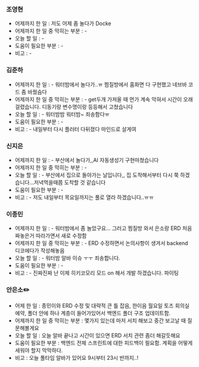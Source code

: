 ### 조영현
* 어제까지 한 일 : 저도 어제 좀 놀다가 Docke
* 어제까지 한 일 중 막히는 부분 : -  
* 오늘 할 일 : -
* 도움이 필요한 부분 : -  
* 비고 : -


### 김준하
* 어제까지 한 일 : -  워터밤에서 놀다가..ㅠ 찜질방에서 홈화면 다 구현했고 네브바 코드 좀 바꿨슴다
* 어제까지 한 일 중 막히는 부분 : - get두개 가져올 때 먼가 계속 막혀서 시간이 오래 걸렸습니다. 디동기랑 변수명이랑 등등해서 고쳤습니다
* 오늘 할 일 : - 워터밤밤 워터밤~ 죄송함다ㅠ
* 도움이 필요한 부분 : -  
* 비고 : - 내일부터 다시 플러터 다뒤졌다 마인드로 살게여


### 신지은 
* 어제까지 한 일 : - 부산에서 놀다가,,AI 자동생성기 구현마쳤습니다
* 어제까지 한 일 중 막히는 부분 : -
* 오늘 할 일 : - 부산에서 집으로 돌아가는 날입니다,, 집 도착해서부터 다시 쭉 하겠습니다…저녁먹을때쯤 도착할 것 같습니다
* 도움이 필요한 부분 : -  
* 비고 : - 저도 내일부터 목요일까지는 풀로 열라 하겠습니다..ㅠㅠ
  

### 이종민
* 어제까지 한 일 : -  워터밤에서 좀 놀았구요... 그러고 찜질방 와서 은소랑 ERD 처음 짜놓은거 따라가면서 새로 수정함
* 어제까지 한 일 중 막히는 부분 : - ERD 수정하면서 논의사항이 생겨서 backend 디코에다가 작성해놓음
* 오늘 할 일 : - 워터밤 알바 이슈 ㅜㅜ 죄송합니다.
* 도움이 필요한 부분 : -  
* 비고 : - 진짜진짜 난 이제 히키코모리 모드 on 해서 개발 하겠습니다. 파이팅


### 안은소✏️
- 어제 한 일 : 종민이와 ERD 수정 및 대략적 큰 틀 잡음, 한이음 월요일 토즈 회의실 예약, 폴더 안에 하나 계층이 들어가있어서 백엔드 폴더 구조 업데이트함. 
- 어제까지 한 일 중 막히는 부분 : 몇가지 있는데 마저 서치 해보고 중간 보고날 때 질문해볼게요
- 오늘 할 일 : 오늘 알바 끝나고 시간이 있으면 ERD 서치 관련 좀더 해갈듯해요
- 도움이 필요한 부분 : 백엔드 전체 스프린트에 대한 피드백이 필요함. 계획을 어떻게 세워야 할지 막막하다.
- 비고 : 오늘 풀타임 알바가 있어요 9시부터 23시 반까지..!
  
